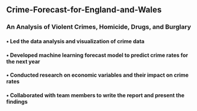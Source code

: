 ## Crime-Forecast-for-England-and-Wales 
### An Analysis of Violent Crimes, Homicide, Drugs, and Burglary

#### • Led the data analysis and visualization of crime data
#### • Developed machine learning forecast model to predict crime rates for the next year
#### • Conducted research on economic variables and their impact on crime rates
#### • Collaborated with team members to write the report and present the findings
